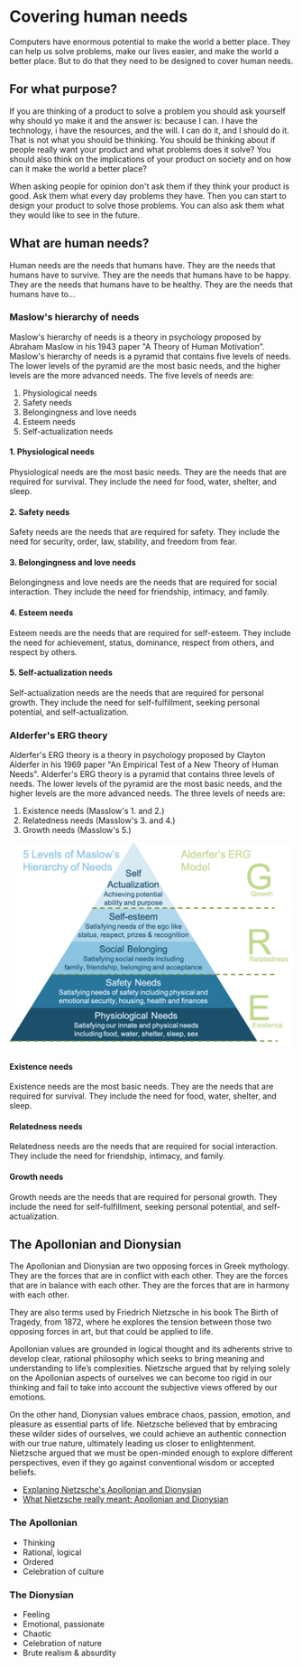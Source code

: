 # Covering human needs

Computers have enormous potential to make the world a better place. They can help us solve problems, make our lives easier, and make the world a better place. But to do that they need to be designed to cover human needs.

## For what purpose?

If you are thinking of a product to solve a problem you should ask yourself why should yo make it and the answer is: because I can. I have the technology, i have the resources, and the will. I can do it, and I should do it. That is not what you should be thinking. You should be thinking about if people really want your product and what problems does it solve? You should also think on the implications of your product on society and on how can it make the world a better place?

When asking people for opinion don't ask them if they think your product is good. Ask them what every day problems they have. Then you can start to design your product to solve those problems. You can also ask them what they would like to see in the future.
## What are human needs?

Human needs are the needs that humans have. They are the needs that humans have to survive. They are the needs that humans have to be happy. They are the needs that humans have to be healthy. They are the needs that humans have to...

### Maslow's hierarchy of needs

Maslow's hierarchy of needs is a theory in psychology proposed by Abraham Maslow in his 1943 paper "A Theory of Human Motivation". Maslow's hierarchy of needs is a pyramid that contains five levels of needs. The lower levels of the pyramid are the most basic needs, and the higher levels are the more advanced needs. The five levels of needs are:

1. Physiological needs
2. Safety needs
3. Belongingness and love needs
4. Esteem needs
5. Self-actualization needs

#### 1. Physiological needs

Physiological needs are the most basic needs. They are the needs that are required for survival. They include the need for food, water, shelter, and sleep.

#### 2. Safety needs

Safety needs are the needs that are required for safety. They include the need for security, order, law, stability, and freedom from fear.

#### 3. Belongingness and love needs

Belongingness and love needs are the needs that are required for social interaction. They include the need for friendship, intimacy, and family.

#### 4. Esteem needs

Esteem needs are the needs that are required for self-esteem. They include the need for achievement, status, dominance, respect from others, and respect by others.

#### 5. Self-actualization needs

Self-actualization needs are the needs that are required for personal growth. They include the need for self-fulfillment, seeking personal potential, and self-actualization.

### Alderfer's ERG theory

Alderfer's ERG theory is a theory in psychology proposed by Clayton Alderfer in his 1969 paper "An Empirical Test of a New Theory of Human Needs". Alderfer's ERG theory is a pyramid that contains three levels of needs. The lower levels of the pyramid are the most basic needs, and the higher levels are the more advanced needs. The three levels of needs are:

1. Existence needs (Masslow's 1. and 2.)
2. Relatedness needs (Masslow's 3. and 4.)
3. Growth needs (Masslow's 5.)

![Alderfer's ERG theory compared to Masslow's](../img/HumanNeeds.png)

#### Existence needs

Existence needs are the most basic needs. They are the needs that are required for survival. They include the need for food, water, shelter, and sleep.

#### Relatedness needs

Relatedness needs are the needs that are required for social interaction. They include the need for friendship, intimacy, and family.

#### Growth needs

Growth needs are the needs that are required for personal growth. They include the need for self-fulfillment, seeking personal potential, and self-actualization.

## The Apollonian and Dionysian

The Apollonian and Dionysian are two opposing forces in Greek mythology. They are the forces that are in conflict with each other. They are the forces that are in balance with each other. They are the forces that are in harmony with each other.

They are also terms used by Friedrich Nietzsche in his book The Birth of Tragedy, from 1872, where he explores the tension between those two opposing forces in art, but that could be applied to life.

Apollonian values are grounded in logical thought and its adherents strive to develop clear, rational philosophy which seeks to bring meaning and understanding to life’s complexities. Nietzsche argued that by relying solely on the Apollonian aspects of ourselves we can become too rigid in our thinking and fail to take into account the subjective views offered by our emotions.

On the other hand, Dionysian values embrace chaos, passion, emotion, and pleasure as essential parts of life. Nietzsche believed that by embracing these wilder sides of ourselves, we could achieve an authentic connection with our true nature, ultimately leading us closer to enlightenment. Nietzsche argued that we must be open-minded enough to explore different perspectives, even if they go against conventional wisdom or accepted beliefs.

- [Explaning Nietzsche's Apollonian and Dionysian](https://medium.com/the-philosophy-hub/the-apollonian-and-dionysian-explaining-nietzsche-9576d3cd1a75)
- [What Nietzsche really meant: Apollonian and Dionysian](https://bigthink.com/personal-growth/what-nietzsche-really-meant-the-apollonian-and-dionysian/)

### The Apollonian

- Thinking
- Rational, logical
- Ordered
- Celebration of culture


### The Dionysian

- Feeling
- Emotional, passionate
- Chaotic
- Celebration of nature
- Brute realism & absurdity




